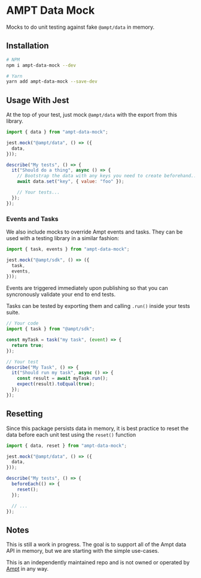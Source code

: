 # AMPT Data Mock

Mocks to do unit testing against fake `@ampt/data` in memory.

## Installation

```bash
# NPM
npm i ampt-data-mock --dev

# Yarn
yarn add ampt-data-mock --save-dev
```

## Usage With Jest

At the top of your test, just mock `@ampt/data` with the export from this library.

```js
import { data } from "ampt-data-mock";

jest.mock("@ampt/data", () => ({
  data,
}));

describe("My tests", () => {
  it("Should do a thing", async () => {
    // Bootstrap the data with any keys you need to create beforehand...
    await data.set("key", { value: "foo" });

    // Your tests...
  });
});
```

### Events and Tasks

We also include mocks to override Ampt events and tasks. They can be used with a testing library in a similar fashion:

```js
import { task, events } from "ampt-data-mock";

jest.mock("@ampt/sdk", () => ({
  task,
  events,
}));
```

Events are triggered immediately upon publishing so that you can syncronously validate your end to end tests.

Tasks can be tested by exporting them and calling `.run()` inside your tests suite.

```js
// Your code
import { task } from "@ampt/sdk";

const myTask = task("my task", (event) => {
  return true;
});

// Your test
describe("My Task", () => {
  it("Should run my task", async () => {
    const result = await myTask.run();
    expect(result).toEqual(true);
  });
});
```

## Resetting

Since this package persists data in memory, it is best practice to reset the data before each unit test using the `reset()` function

```js
import { data, reset } from "ampt-data-mock";

jest.mock("@ampt/data", () => ({
  data,
}));

describe("My tests", () => {
  beforeEach(() => {
    reset();
  });

  // ...
});
```

## Notes

This is still a work in progress. The goal is to support all of the Ampt data API in memory, but we are starting with the simple use-cases.

This is an independently maintained repo and is not owned or operated by [Ampt](https://getampt.com/) in any way.
